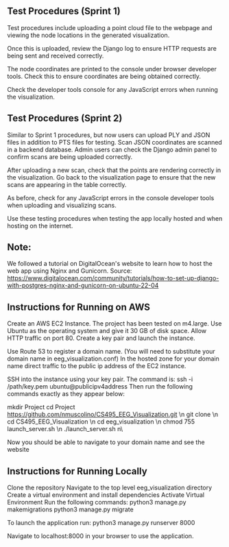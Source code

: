 <h2>Test Procedures (Sprint 1)</h2>

Test procedures include uploading a point cloud file to the webpage and viewing the node locations in the generated visualization.

Once this is uploaded, review the Django log to ensure HTTP requests are being sent and received correctly.

The node coordinates are printed to the console under browser developer tools. Check this to ensure coordinates are being obtained correctly.

Check the developer tools console for any JavaScript errors when running the visualization.

<h2>Test Procedures (Sprint 2)</h2>

Similar to Sprint 1 procedures, but now users can upload PLY and JSON files in addition to PTS files for testing. Scan JSON coordinates are scanned in a backend database. Admin users can check the Django admin panel to confirm scans are being uploaded correctly.

After uploading a new scan, check that the points are rendering correctly in the visualization. Go back to the visualization page to ensure that the new scans are appearing in the table correctly.

As before, check for any JavaScript errors in the console developer tools when uploading and visualizing scans.

Use these testing procedures when testing the app locally hosted and when hosting on the internet.

<h2>Note:</h2>

We followed a tutorial on DigitalOcean's website to learn how to host the web app using Nginx and Gunicorn.
Source: https://www.digitalocean.com/community/tutorials/how-to-set-up-django-with-postgres-nginx-and-gunicorn-on-ubuntu-22-04

<h2>Instructions for Running on AWS</h2>
Create an AWS EC2 Instance. The project has been tested on m4.large.
Use Ubuntu as the operating system and give it 30 GB of disk space. Allow HTTP
traffic on port 80. Create a key pair and launch the instance. 

Use Route 53 to register a domain name. (You will need to substitute your domain name in eeg_visualization.conf)
In the hosted zone for your domain name direct traffic to the public ip address of the EC2 instance.

SSH into the instance using your key pair. The command is:
ssh -i /path/key.pem ubuntu@publicipv4address
Then run the following commands exactly as they appear below:

mkdir Project
cd Project https://github.com/nmuscolino/CS495_EEG_Visualization.git \n
git clone \n
cd CS495_EEG_Visualization \n
cd eeg_visualization \n
chmod 755 launch_server.sh \n
./launch_server.sh n\

Now you should be able to navigate to your domain name and see the website

<h2>Instructions for Running Locally</h2>
Clone the repository
Navigate to the top level eeg_visualization directory
Create a virtual environment and install dependencies
Activate Virtual Environment
Run the following commands:
python3 manage.py makemigrations
python3 manage.py migrate

To launch the application run:
python3 manage.py runserver 8000

Navigate to localhost:8000 in your browser to use the application.